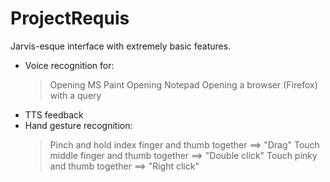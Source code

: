 # ProjectRequis
Jarvis-esque interface with extremely basic features.

* Voice recognition for:
    > Opening MS Paint
    > Opening Notepad
    > Opening a browser (Firefox) with a query
* TTS feedback
* Hand gesture recognition:
    > Pinch and hold index finger and thumb together ==> "Drag"
    > Touch middle finger and thumb together ==> "Double click"
    > Touch pinky and thumb together ==> "Right click"
